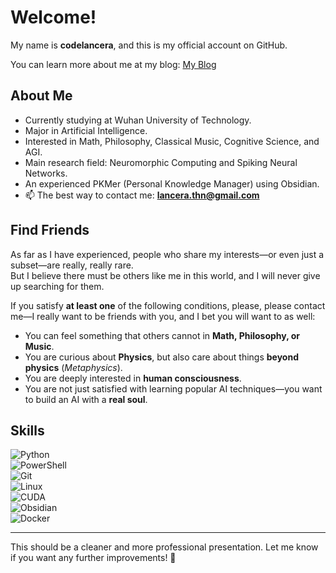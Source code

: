 # Welcome!

My name is **codelancera**, and this is my official account on GitHub.

You can learn more about me at my blog: [My Blog](https://codelancera-offical.github.io/My-Blog)

## About Me

- Currently studying at Wuhan University of Technology.  
- Major in Artificial Intelligence.  
- Interested in Math, Philosophy, Classical Music, Cognitive Science, and AGI. 
- Main research field: Neuromorphic Computing and Spiking Neural Networks.  
- An experienced PKMer (Personal Knowledge Manager) using Obsidian.  
- 📫 The best way to contact me: **lancera.thn@gmail.com**  

## Find Friends

As far as I have experienced, people who share my interests—or even just a subset—are really, really rare.  
But I believe there must be others like me in this world, and I will never give up searching for them.  

If you satisfy **at least one** of the following conditions, please, please contact me—I really want to be friends with you, and I bet you will want to as well:

- You can feel something that others cannot in **Math, Philosophy, or Music**.  
- You are curious about **Physics**, but also care about things **beyond physics** (*Metaphysics*).  
- You are deeply interested in **human consciousness**.  
- You are not just satisfied with learning popular AI techniques—you want to build an AI with a **real soul**.  

## Skills

![Python](https://img.shields.io/badge/-Python-3776AB?style=flat&logo=python&logoColor=white)  
![PowerShell](https://img.shields.io/badge/-PowerShell-5391FE?style=flat&logo=powershell&logoColor=white)  
![Git](https://img.shields.io/badge/-Git-F05032?style=flat&logo=git&logoColor=white)  
![Linux](https://img.shields.io/badge/-Linux-FCC624?style=flat&logo=linux&logoColor=black)  
![CUDA](https://img.shields.io/badge/-CUDA-76B900?style=flat&logo=nvidia&logoColor=white)  
![Obsidian](https://img.shields.io/badge/-Obsidian-483699?style=flat&logo=obsidian&logoColor=white)  
![Docker](https://img.shields.io/badge/-Docker-2496ED?style=flat&logo=docker&logoColor=white)  

---

This should be a cleaner and more professional presentation. Let me know if you want any further improvements! 🚀
